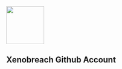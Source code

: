 <img src="https://github.com/xenobreach/.github/assets/92295550/17cbf111-9bad-45bd-bf2c-2becfbc1c7b9" width="100" />
<h2>
  Xenobreach Github Account
</h2>
